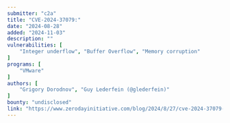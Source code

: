 ```yaml
---
submitter: "c2a"
title: "CVE-2024-37079:"
date: "2024-08-28"
added: "2024-11-03"
description: ""
vulnerabilities: [
    "Integer underflow", "Buffer Overflow", "Memory corruption"
]
programs: [
    "VMware"
]
authors: [
    "Grigory Dorodnov", "Guy Lederfein (@glederfein)"
]
bounty: "undisclosed"
link: "https://www.zerodayinitiative.com/blog/2024/8/27/cve-2024-37079-vmware-vcenter-server-integer-underflow-code-execution-vulnerability"
---
```




